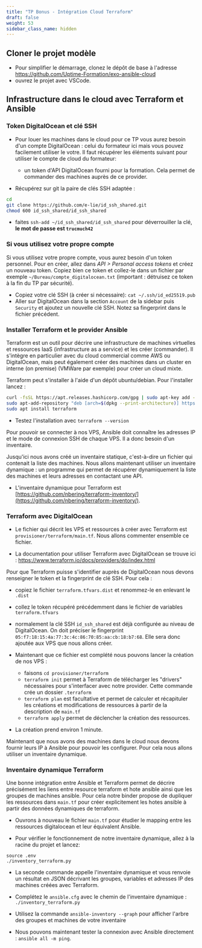 ```yaml
---
title: "TP Bonus - Intégration Cloud Terraform" 
draft: false
weight: 53
sidebar_class_name: hidden
---
```


## Cloner le projet modèle

- Pour simplifier le démarrage, clonez le dépôt de base à l'adresse <https://github.com/Uptime-Formation/exo-ansible-cloud>
- ouvrez le projet avec VSCode.

## Infrastructure dans le cloud avec Terraform et Ansible

### Token DigitalOcean et clé SSH

- Pour louer les machines dans le cloud pour ce TP vous aurez besoin d'un compte DigitalOcean : celui du formateur ici mais vous pouvez facilement utiliser le votre. Il faut récupérer les éléments suivant pour utiliser le compte de cloud du formateur:
  - un token d'API DigitalOcean fourni pour la formation. Cela permet de commander des machines auprès de ce provider.

- Récupérez sur git la paire de clés SSH adaptée : 
```bash
cd
git clone https://github.com/e-lie/id_ssh_shared.git
chmod 600 id_ssh_shared/id_ssh_shared
```

- faites `ssh-add ~/id_ssh_shared/id_ssh_shared` pour déverrouiller la clé, **le mot de passe est `trucmuch42`**

### Si vous utilisez votre propre compte
Si vous utilisez votre propre compte, vous aurez besoin d'un token personnel. Pour en créer, allez dans *API > Personal access tokens* et créez un nouveau token. Copiez bien ce token et collez-le dans un fichier par exemple `~/Bureau/compte_digitalocean.txt` (important : détruisez ce token à la fin du TP par sécurité).

- Copiez votre clé SSH (à créer si nécessaire): `cat ~/.ssh/id_ed25519.pub`
- Aller sur DigitalOcean dans la section `Account` de la sidebar puis `Security` et ajoutez un nouvelle clé SSH. Notez sa fingerprint dans le fichier précédent.

### Installer Terraform et le provider Ansible

Terraform est un outil pour décrire une infrastructure de machines virtuelles et ressources IaaS (infrastructure as a service) et les créer (commander). Il s'intègre en particulier avec du cloud commercial comme AWS ou DigitalOcean, mais peut également créer des machines dans un cluster en interne (on premise) (VMWare par exemple) pour créer un cloud mixte.

Terraform peut s'installer à l'aide d'un dépôt ubuntu/debian. Pour l'installer lancez :

```bash
curl -fsSL https://apt.releases.hashicorp.com/gpg | sudo apt-key add -
sudo apt-add-repository "deb [arch=$(dpkg --print-architecture)] https://apt.releases.hashicorp.com $(lsb_release -cs) main"
sudo apt install terraform
```

- Testez l'installation avec `terraform --version`

Pour pouvoir se connecter à nos VPS, Ansible doit connaître les adresses IP et le mode de connexion SSH de chaque VPS. Il a donc besoin d'un inventaire.

Jusqu'ici nous avons créé un inventaire statique, c'est-à-dire un fichier qui contenait la liste des machines. Nous allons maintenant utiliser un inventaire dynamique : un programme qui permet de récupérer dynamiquement la liste des machines et leurs adresses en contactant une API.

- L'inventaire dynamique pour Terraform est [https://github.com/nbering/terraform-inventory/](https://github.com/nbering/terraform-inventory/).

### Terraform avec DigitalOcean

- Le fichier qui décrit les VPS et ressources à créer avec Terraform est `provisioner/terraform/main.tf`. Nous allons commenter ensemble ce fichier.

- La documentation pour utiliser Terraform avec DigitalOcean se trouve ici : <https://www.terraform.io/docs/providers/do/index.html>

Pour que Terraform puisse s'identifier auprès de DigitalOcean nous devons renseigner le token et la fingerprint de clé SSH. Pour cela :

- copiez le fichier `terraform.tfvars.dist` et renommez-le en enlevant le `.dist`
- collez le token récupéré précédemment dans le fichier de variables `terraform.tfvars`
- normalement la clé SSH `id_ssh_shared` est déjà configurée au niveau de DigitalOcean. On doit préciser le fingerprint `05:f7:18:15:4a:77:3c:4c:86:70:85:aa:cb:18:b7:68`. Elle sera donc ajoutée aux VPS que nous allons créer.

- Maintenant que ce fichier est complété nous pouvons lancer la création de nos VPS :
  - faisons `cd provisioner/terraform`
  - `terraform init` permet à Terraform de télécharger les "drivers" nécessaires pour s'interfacer avec notre provider. Cette commande crée un dossier `.terraform`
  - `terraform plan` est facultative et permet de calculer et récapituler les créations et modifications de ressources à partir de la description de `main.tf`
  - `terraform apply` permet de déclencher la création des ressources.

- La création prend environ 1 minute.

Maintenant que nous avons des machines dans le cloud nous devons fournir leurs IP à Ansible pour pouvoir les configurer. Pour cela nous allons utiliser un inventaire dynamique.

### Inventaire dynamique Terraform

Une bonne intégration entre Ansible et Terraform permet de décrire précisément les liens entre resource terraform et hote ansible ainsi que les groupes de machines ansible. Pour cela notre binder propose de dupliquer les ressources dans `main.tf` pour créer explicitement les hotes ansible à partir des données dynamiques de terraform.

- Ouvrons à nouveau le fichier `main.tf` pour étudier le mapping entre les ressources digitalocean et leur équivalent Ansible.

- Pour vérifier le fonctionnement de notre inventaire dynamique, allez à la racine du projet et lancez:

```
source .env
./inventory_terraform.py
```

- La seconde commande appelle l'inventaire dynamique et vous renvoie un résultat en JSON décrivant les groupes, variables et adresses IP des machines créées avec Terraform.

- Complétez le `ansible.cfg` avec le chemin de l'inventaire dynamique : `./inventory_terraform.py`

- Utilisez la commande `ansible-inventory --graph` pour afficher l'arbre des groupes et machines de votre inventaire

- Nous pouvons maintenant tester la connexion avec Ansible directement : `ansible all -m ping`.
